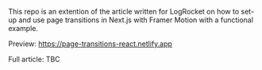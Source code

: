This repo is an extention of the article written for LogRocket on how to set-up and use page transitions in Next.js with Framer Motion with a functional example.

Preview: https://page-transitions-react.netlify.app

Full article: TBC
